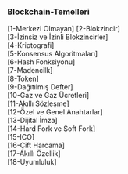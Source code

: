 ### Blockchain-Temelleri
[1-Merkezi Olmayan]
[2-Blokzincir] <br>
[3-İzinsiz ve İzinli Blokzincirler] <br>
[4-Kriptografi] <br>
[5-Konsensus Algoritmaları] <br>
[6-Hash Fonksiyonu] <br>
[7-Madencilk] <br>
[8-Token] <br>
[9-Dağıtılmış Defter] <br>
[10-Gaz ve Gaz Ücretleri] <br>
[11-Akıllı Sözleşme] <br>
[12-Özel ve Genel Anahtarlar] <br>
[13-Dijital İmza] <br>
[14-Hard Fork ve Soft Fork] <br>
[15-ICO] <br>
[16-Çift Harcama] <br>
[17-Akıllı Özellik] <br>
[18-Uyumluluk] <br>
